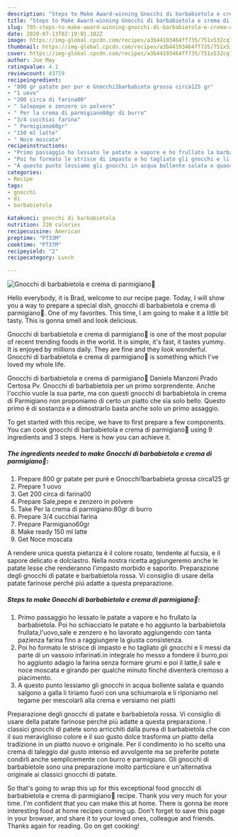 ```yaml
---
description: "Steps to Make Award-winning Gnocchi di barbabietola e crema di parmigiano🌺"
title: "Steps to Make Award-winning Gnocchi di barbabietola e crema di parmigiano🌺"
slug: 795-steps-to-make-award-winning-gnocchi-di-barbabietola-e-crema-di-parmigiano
date: 2020-07-13T02:19:01.102Z
image: https://img-global.cpcdn.com/recipes/a3b44193464ff735/751x532cq70/gnocchi-di-barbabietola-e-crema-di-parmigiano🌺-recipe-main-photo.jpg
thumbnail: https://img-global.cpcdn.com/recipes/a3b44193464ff735/751x532cq70/gnocchi-di-barbabietola-e-crema-di-parmigiano🌺-recipe-main-photo.jpg
cover: https://img-global.cpcdn.com/recipes/a3b44193464ff735/751x532cq70/gnocchi-di-barbabietola-e-crema-di-parmigiano🌺-recipe-main-photo.jpg
author: Joe May
ratingvalue: 4.1
reviewcount: 43719
recipeingredient:
- "800 gr patate per pur e Gnocchi1barbabieta grossa circa125 gr"
- "1 uovo"
- "200 circa di farina00"
- " Salepepe e zenzero in polvere"
- " Per la crema di parmigiano80gr di burro"
- "3/4 cucchiai farina"
- " Parmigiano60gr"
- "150 ml latte"
- " Noce moscata"
recipeinstructions:
- "Primo passaggio ho lessato le patate a vapore e ho frullato la barbabietola. Poi ho schiacciato le patate e ho aggiunto la barbabietola frullata,l&#39;uovo,sale e zenzero e ho lavorato aggiungendo con tanta pazienza farina fino a raggiungere la giusta consistenza."
- "Poi ho formato le strisce di impasto e ho tagliato gli gnocchi e li messi da parte di un vassoio infarinati.in integrale ho messo a fondere il burro,poi ho aggiunto adagio la farina senza formare grumi e poi il latte,il sale e noce moscata e girando per qualche minuto finché diventerà cremoso a piacimento."
- "A questo punto lessiamo gli gnocchi in acqua bollente salata e quando salgono a galla li tiriamo fuori con una schiumarola e li riponiamo nel tegame per mescolarli alla crema e versiamo nei piatti"
categories:
- Recipe
tags:
- gnocchi
- di
- barbabietola

katakunci: gnocchi di barbabietola 
nutrition: 220 calories
recipecuisine: American
preptime: "PT33M"
cooktime: "PT37M"
recipeyield: "2"
recipecategory: Lunch

---
```



![Gnocchi di barbabietola e crema di parmigiano🌺](https://img-global.cpcdn.com/recipes/a3b44193464ff735/751x532cq70/gnocchi-di-barbabietola-e-crema-di-parmigiano🌺-recipe-main-photo.jpg)

Hello everybody, it is Brad, welcome to our recipe page. Today, I will show you a way to prepare a special dish, gnocchi di barbabietola e crema di parmigiano🌺. One of my favorites. This time, I am going to make it a little bit tasty. This is gonna smell and look delicious.

Gnocchi di barbabietola e crema di parmigiano🌺 is one of the most popular of recent trending foods in the world. It is simple, it's fast, it tastes yummy. It is enjoyed by millions daily. They are fine and they look wonderful. Gnocchi di barbabietola e crema di parmigiano🌺 is something which I've loved my whole life.

Gnocchi di barbabietola e crema di parmigiano🌺 Daniela Manzoni Prado Certosa Pv. Gnocchi di barbabietola per un primo sorprendente. Anche l&#39;occhio vuole la sua parte, ma con questi gnocchi di barbabietola in crema di Parmigiano non proponiamo di certo un piatto che sia solo bello. Questo primo è di sostanza e a dimostrarlo basta anche solo un primo assaggio.


To get started with this recipe, we have to first prepare a few components. You can cook gnocchi di barbabietola e crema di parmigiano🌺 using 9 ingredients and 3 steps. Here is how you can achieve it.

<!--inarticleads1-->

##### The ingredients needed to make Gnocchi di barbabietola e crema di parmigiano🌺:

1. Prepare 800 gr patate per purè e Gnocchi1barbabieta grossa circa125 gr
1. Prepare 1 uovo
1. Get 200 circa di farina00
1. Prepare  Sale,pepe e zenzero in polvere
1. Take  Per la crema di parmigiano:80gr di burro
1. Prepare 3/4 cucchiai farina
1. Prepare  Parmigiano60gr
1. Make ready 150 ml latte
1. Get  Noce moscata


A rendere unica questa pietanza è il colore rosato, tendente al fucsia, e il sapore delicato e dolciastro. Nella nostra ricetta aggiungeremo anche le patate lesse che renderanno l&#39;impasto morbido e saporito. Preparazione degli gnocchi di patate e barbabietola rossa. Vi consiglio di usare della patate farinose perché piú adatte a questa preparazione. 

<!--inarticleads2-->

##### Steps to make Gnocchi di barbabietola e crema di parmigiano🌺:

1. Primo passaggio ho lessato le patate a vapore e ho frullato la barbabietola. Poi ho schiacciato le patate e ho aggiunto la barbabietola frullata,l&#39;uovo,sale e zenzero e ho lavorato aggiungendo con tanta pazienza farina fino a raggiungere la giusta consistenza.
1. Poi ho formato le strisce di impasto e ho tagliato gli gnocchi e li messi da parte di un vassoio infarinati.in integrale ho messo a fondere il burro,poi ho aggiunto adagio la farina senza formare grumi e poi il latte,il sale e noce moscata e girando per qualche minuto finché diventerà cremoso a piacimento.
1. A questo punto lessiamo gli gnocchi in acqua bollente salata e quando salgono a galla li tiriamo fuori con una schiumarola e li riponiamo nel tegame per mescolarli alla crema e versiamo nei piatti


Preparazione degli gnocchi di patate e barbabietola rossa. Vi consiglio di usare della patate farinose perché piú adatte a questa preparazione. I classici gnocchi di patete sono arricchiti dalla purea di barbabietola che con il suo meraviglioso colore e il suo gusto dolce trasforma un piatto della tradizione in un piatto nuovo e originale. Per il condimento io ho scelto una crema di taleggio dal gusto intenso ed avvolgente ma se preferite potete condirli anche semplicemente con burro e parmigiano. Gli gnocchi di barbabietole sono una preparazione molto particolare e un&#39;alternativa originale ai classici gnocchi di patate. 

So that's going to wrap this up for this exceptional food gnocchi di barbabietola e crema di parmigiano🌺 recipe. Thank you very much for your time. I'm confident that you can make this at home. There is gonna be more interesting food at home recipes coming up. Don't forget to save this page in your browser, and share it to your loved ones, colleague and friends. Thanks again for reading. Go on get cooking!
